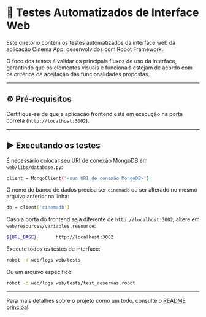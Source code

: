 # 🧪 Testes Automatizados de Interface Web

Este diretório contém os testes automatizados da interface web da aplicação Cinema App, desenvolvidos com Robot Framework.

O foco dos testes é validar os principais fluxos de uso da interface, garantindo que os elementos visuais e funcionais estejam de acordo com os critérios de aceitação das funcionalidades propostas.

---

## ⚙️ Pré-requisitos

Certifique-se de que a aplicação frontend está em execução na porta correta (`http://localhost:3002`).

---

## ▶️ Executando os testes

É necessário colocar seu URI de conexão MongoDB em `web/libs/database.py`:

```bash
client = MongoClient('<sua URI de conexão MongoDB>')
```

O nome do banco de dados precisa ser `cinemadb` ou ser alterado no mesmo arquivo anterior na linha:

```bash
db = client['cinemadb']
```

Caso a porta do frontend seja diferente de `http://localhost:3002`, altere em `web/resources/variables.resource`:

```bash
${URL_BASE}       http://localhost:3002
```

Execute todos os testes de interface:

```bash
robot -d web/logs web/tests
```

Ou um arquivo específico:

```bash
robot -d web/logs web/tests/test_reservas.robot
```

---

Para mais detalhes sobre o projeto como um todo, consulte o [README principal](../README.md).
